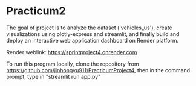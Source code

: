 # Practicum2

The goal of project is to analyze the dataset ('vehicles_us'), create visualizations using plotly-express and streamlit,
and finally build and deploy an interactive web application dashboard on Render platform.

Render weblink: https://sprintproject4.onrender.com

To run this program locally, clone the repository from
https://github.com/jinhongyu911/PracticumProject4,
then in the command prompt, type in "streamlit run app.py"
